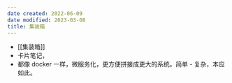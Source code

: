 ```yaml
---
date created: 2022-06-09
date modified: 2023-03-08
title: 集装箱
---
```

- [[集装箱]]
- 卡片笔记，
- 都像 docker 一样，微服务化，更方便拼接成更大的系统。简单 - 复杂，本应如此。
